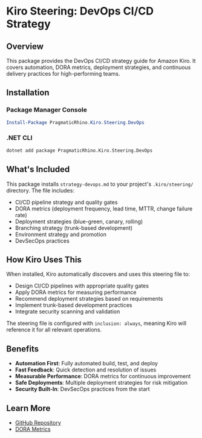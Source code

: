 # Kiro Steering: DevOps CI/CD Strategy

## Overview

This package provides the DevOps CI/CD strategy guide for Amazon Kiro. It covers automation, DORA metrics, deployment strategies, and continuous delivery practices for high-performing teams.

## Installation

### Package Manager Console
```powershell
Install-Package PragmaticRhino.Kiro.Steering.DevOps
```

### .NET CLI
```bash
dotnet add package PragmaticRhino.Kiro.Steering.DevOps
```

## What's Included

This package installs `strategy-devops.md` to your project's `.kiro/steering/` directory. The file includes:

- CI/CD pipeline strategy and quality gates
- DORA metrics (deployment frequency, lead time, MTTR, change failure rate)
- Deployment strategies (blue-green, canary, rolling)
- Branching strategy (trunk-based development)
- Environment strategy and promotion
- DevSecOps practices

## How Kiro Uses This

When installed, Kiro automatically discovers and uses this steering file to:

- Design CI/CD pipelines with appropriate quality gates
- Apply DORA metrics for measuring performance
- Recommend deployment strategies based on requirements
- Implement trunk-based development practices
- Integrate security scanning and validation

The steering file is configured with `inclusion: always`, meaning Kiro will reference it for all relevant operations.

## Benefits

- **Automation First**: Fully automated build, test, and deploy
- **Fast Feedback**: Quick detection and resolution of issues
- **Measurable Performance**: DORA metrics for continuous improvement
- **Safe Deployments**: Multiple deployment strategies for risk mitigation
- **Security Built-In**: DevSecOps practices from the start

## Learn More

- [GitHub Repository](https://github.com/pragmaticrhino/agentic-reviewer)
- [DORA Metrics](https://dora.dev/)

